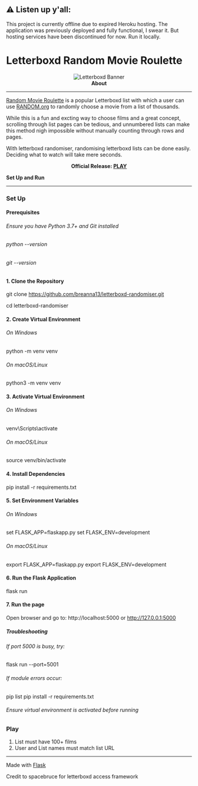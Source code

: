 ## ⚠️ Listen up y'all:
This project is currently offline due to expired Heroku hosting. The application was previously deployed and fully functional, I swear it. But hosting services have been discontinued for now. Run it locally.

# Letterboxd Random Movie Roulette
<center><img src="https://a.ltrbxd.com/logos/letterboxd-logo-h-neg-rgb-1000px.png" alt="Letterboxd Banner"></center>
<head><center><b>About</b> </center></head>
<hr>
<p><a href="https://letterboxd.com/tobiasandersen2/list/random-movie-roulette/">Random Movie Roulette</a> is a popular Letterboxd list with which a user can use <a href="random.org">RANDOM.org</a> to randomly choose a movie from a list of thousands.</p>

While this is a fun and excting way to choose films and a great concept, scrolling through list pages can be tedious, and unnumbered lists can make this method nigh impossible without manually counting through rows and pages. 

With letterboxd randomiser, randomising letterboxd lists can be done easily. Deciding what to watch will take mere seconds. 

<p><center><b>Official Release: <a href="https://randommovieroulette.herokuapp.com">PLAY</a></b></center></p>

<b>Set Up and Run</b>
<hr>

### Set Up
#### Prerequisites
###### Ensure you have Python 3.7+ and Git installed
###### python --version
###### git --version

#### 1. Clone the Repository
git clone https://github.com/breanna13/letterboxd-randomiser.git

cd letterboxd-randomiser

#### 2. Create Virtual Environment
###### On Windows
python -m venv venv

###### On macOS/Linux
python3 -m venv venv

#### 3. Activate Virtual Environment
###### On Windows
venv\Scripts\activate

###### On macOS/Linux
source venv/bin/activate

#### 4. Install Dependencies
pip install -r requirements.txt

#### 5. Set Environment Variables
###### On Windows
set FLASK_APP=flaskapp.py
set FLASK_ENV=development

###### On macOS/Linux
export FLASK_APP=flaskapp.py
export FLASK_ENV=development

#### 6. Run the Flask Application
flask run

#### 7. Run the page
Open browser and go to:
http://localhost:5000
or
http://127.0.0.1:5000

##### Troubleshooting
###### If port 5000 is busy, try:
flask run --port=5001

###### If module errors occur:
pip list
pip install -r requirements.txt

###### Ensure virtual environment is activated before running

### Play
1. List must have 100+ films<br>
2. User and List names must match list URL
<hr>
Made with <a href="https://github.com/pallets/flask">Flask</a>

<p>Credit to spacebruce for letterboxd access framework</p>
